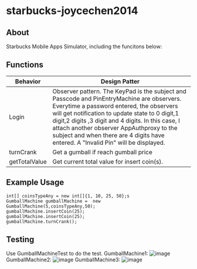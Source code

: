 # starbucks-joycechen2014

## About
Starbucks Mobile Apps Simulator, including the funcitons below:


## Functions
Behavior | Design Patter
--- | ---
Login | Observer pattern. The KeyPad is the subject and Passcode and PinEntryMachine are observers. Everytime a password entered, the observers will get notification to update state to 0 digit,1 digit,2 digits ,3 digit and 4 digits. In this case, I attach another observer AppAuthproxy to the subject and when there are 4 digits have entered. A "Invalid Pin" will be displayed. 
turnCrank | Get a gumball if reach gumball price
getTotalValue | Get current total value for insert coin(s).

## Example Usage
```
int[] coinsTypeAny = new int[]{1, 10, 25, 50};s
GumballMachine gumballMachine =  new GumballMachine(5,coinsTypeAny,50);
gumballMachine.insertCoin(25);
gumballMachine.insertCoin(25);
gumballMachine.turnCrank();
```

## Testing
Use GumballMachineTest to do the test. 
GumballMachine1:
![image](https://github.com/gopinathsjsu/assignment-1-gumball-joycechen2014/blob/master/GumbalMachine1.png)
GumballMachine2:
![image](https://github.com/gopinathsjsu/assignment-1-gumball-joycechen2014/blob/master/GumballMachine2.png)
GumballMachine3:
![image](https://github.com/gopinathsjsu/assignment-1-gumball-joycechen2014/blob/master/GumballMachine3.png)
